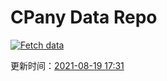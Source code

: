 # CPany Data Repo

[![Fetch data](https://github.com/yjl9903/CPany/actions/workflows/fetch.yml/badge.svg)](https://github.com/yjl9903/CPany/actions/workflows/fetch.yml)

<!-- START_SECTION: update_time -->
更新时间：[2021-08-19 17:31](https://www.timeanddate.com/worldclock/fixedtime.html?msg=Fetch+data&iso=20210819T173133&p1=237)
<!-- END_SECTION: update_time -->
